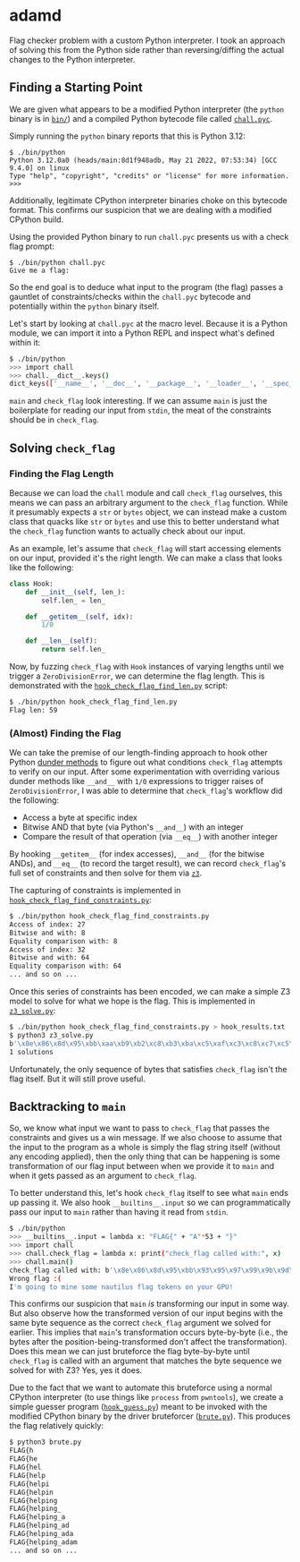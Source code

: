 # adamd

Flag checker problem with a custom Python interpreter. I took an approach of solving this from the Python side rather than reversing/diffing the actual changes to the Python interpreter.

## Finding a Starting Point

We are given what appears to be a modified Python interpreter (the `python` binary is in [`bin/`](bin/)) and a compiled Python bytecode file called [`chall.pyc`](chall.pyc).

Simply running the `python` binary reports that this is Python 3.12:

```
$ ./bin/python
Python 3.12.0a0 (heads/main:8d1f948adb, May 21 2022, 07:53:34) [GCC 9.4.0] on linux
Type "help", "copyright", "credits" or "license" for more information.
>>>
```

Additionally, legitimate CPython interpreter binaries choke on this bytecode format. This confirms our suspicion that we are dealing with a modified CPython build.

Using the provided Python binary to run `chall.pyc` presents us with a check flag prompt:

```
$ ./bin/python chall.pyc
Give me a flag:
```

So the end goal is to deduce what input to the program (the flag) passes a gauntlet of constraints/checks within the `chall.pyc` bytecode and potentially within the `python` binary itself.

Let's start by looking at `chall.pyc` at the macro level. Because it is a Python module, we can import it into a Python REPL and inspect what's defined within it:

```sh
$ ./bin/python
>>> import chall
>>> chall.__dict__.keys()
dict_keys(['__name__', '__doc__', '__package__', '__loader__', '__spec__', '__file__', '__cached__', '__builtins__', 'check_flag', 'main'])
```

`main` and `check_flag` look interesting. If we can assume `main` is just the boilerplate for reading our input from `stdin`, the meat of the constraints should be in `check_flag`.

## Solving `check_flag`

### Finding the Flag Length

Because we can load the `chall` module and call `check_flag` ourselves, this means we can pass an arbitrary argument to the `check_flag` function. While it presumably expects a `str` or `bytes` object, we can instead make a custom class that quacks like `str` or `bytes` and use this to better understand what the `check_flag` function wants to actually check about our input.

As an example, let's assume that `check_flag` will start accessing elements on our input, provided it's the right length. We can make a class that looks like the following:

```python
class Hook:
    def __init__(self, len_):
        self.len_ = len_

    def __getitem__(self, idx):
        1/0

    def __len__(self):
        return self.len_
```

Now, by fuzzing `check_flag` with `Hook` instances of varying lengths until we trigger a `ZeroDivisionError`, we can determine the flag length. This is demonstrated with the [`hook_check_flag_find_len.py`](hook_check_flag_find_len.py) script:

```sh
$ ./bin/python hook_check_flag_find_len.py
Flag len: 59
```

### (Almost) Finding the Flag

We can take the premise of our length-finding approach to hook other Python [dunder methods](https://www.pythonmorsels.com/what-are-dunder-methods/) to figure out what conditions `check_flag` attempts to verify on our input. After some experimentation with overriding various dunder methods like `__and__` with `1/0` expressions to trigger raises of `ZeroDivisionError`, I was able to determine that `check_flag`'s workflow did the following:

* Access a byte at specific index
* Bitwise AND that byte (via Python's `__and__`) with an integer
* Compare the result of that operation (via `__eq__`) with another integer

By hooking `__getitem__` (for index accesses), `__and__` (for the bitwise ANDs), and `__eq__` (to record the target result), we can record `check_flag`'s full set of constraints and then solve for them via [`z3`](https://ericpony.github.io/z3py-tutorial/guide-examples.htm).

The capturing of constraints is implemented in [`hook_check_flag_find_constraints.py`](hook_check_flag_find_constraints.py):

```sh
$ ./bin/python hook_check_flag_find_constraints.py
Access of index: 27                               
Bitwise and with: 8                               
Equality comparison with: 8
Access of index: 32                               
Bitwise and with: 64                              
Equality comparison with: 64
... and so on ...
```

Once this series of constraints has been encoded, we can make a simple Z3 model to solve for what we hope is the flag. This is implemented in [`z3_solve.py`](z3_solve.py):

```sh
$ ./bin/python hook_check_flag_find_constraints.py > hook_results.txt
$ python3 z3_solve.py
b'\x8e\x86\x8d\x95\xbb\xaa\xb9\xb2\xc8\xb3\xba\xc5\xaf\xc3\xc8\xc7\xc5\xb9\xcf\xe3\xe3\xe6\xd3\xd3\xd1\xe4\xe1\xcd\xe3\xf2\xed\xfa\xe0\xe9\xea\xddC0EH\xe7\xf3\x0f\xed\x06\x17\x02\xf5_Z^\x13`\x16\x15fhj)'
1 solutions
```

Unfortunately, the only sequence of bytes that satisfies `check_flag` isn't the flag itself. But it will still prove useful.

## Backtracking to `main`

So, we know what input we want to pass to `check_flag` that passes the constraints and gives us a win message. If we also choose to assume that the input to the program as a whole is simply the flag string itself (without any encoding applied), then the only thing that can be happening is some transformation of our flag input between when we provide it to `main` and when it gets passed as an argument to `check_flag`.

To better understand this, let's hook `check_flag` itself to see what `main` ends up passing it. We also hook `__builtins__.input` so we can programmatically pass our input to `main` rather than having it read from `stdin`.

```sh
$ ./bin/python
>>> __builtins__.input = lambda x: "FLAG{" + "A"*53 + "}"
>>> import chall
>>> chall.check_flag = lambda x: print("check_flag called with:", x) 
>>> chall.main()
check_flag called with: b'\x8e\x86\x8d\x95\xbb\x93\x95\x97\x99\x9b\x9d\x9f\xa1\xa3\xa5\xa7\xa9\xab\xad\xaf\xb1\xb3\xb5\xb7\xb9\xbb\xbd\xbf\xc1\xc3\xc5\xc7\xc9\xcb\xcd\xcf\xd1\xd3\xd5\xd7\xd9\xdb\xdd\xdf\xe1\xe3\xe5\xe7\xe9\xeb\xed\xef\xf1\xf3\xf5\xf7\xf9\xfb)'
Wrong flag :(
I'm going to mine some nautilus flag tokens on your GPU!
```

This confirms our suspicion that `main` *is* transforming our input in some way. But also observe how the transformed version of our input begins with the same byte sequence as the correct `check_flag` argument we solved for earlier. This implies that `main`'s transformation occurs byte-by-byte (i.e., the bytes after the position-being-transformed don't affect the transformation). Does this mean we can just bruteforce the flag byte-by-byte until `check_flag` is called with an argument that matches the byte sequence we solved for with Z3? Yes, yes it does.

Due to the fact that we want to automate this bruteforce using a normal CPython interpreter (to use things like `process` from `pwntools`), we create a simple guesser program ([`hook_guess.py`](hook_guess.py)) meant to be invoked with the modified CPython binary by the driver bruteforcer ([`brute.py`](brute.py)). This produces the flag relatively quickly:

```sh
$ python3 brute.py
FLAG{h                                            
FLAG{he                                           
FLAG{hel                                          
FLAG{help                                         
FLAG{helpi                                        
FLAG{helpin                                       
FLAG{helping                                      
FLAG{helping_                                     
FLAG{helping_a                                    
FLAG{helping_ad                                   
FLAG{helping_ada                                  
FLAG{helping_adam
... and so on ...
```
